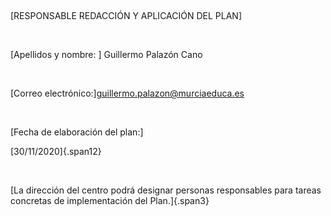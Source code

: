  

[RESPONSABLE REDACCIÓN Y APLICACIÓN DEL PLAN]

 

[Apellidos y nombre: ] Guillermo Palazón Cano

 

[Correo electrónico:]guillermo.palazon@murciaeduca.es

 

[Fecha de elaboración del plan:]

[30/11/2020]{.span12}

 

[La dirección del centro podrá designar personas responsables para
tareas concretas de implementación del Plan.]{.span3}

 
